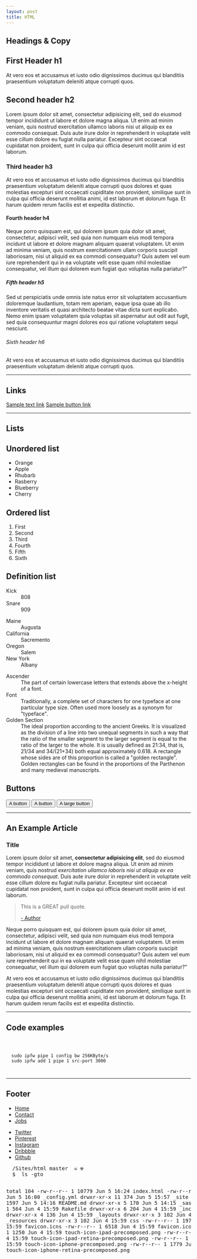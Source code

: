 ```yaml
---
layout: post
title: HTML
---
```


<section>
  <h1 class="other-class">Headings &amp; Copy</h1>
  <h1 class="other-class">First Header h1</h1>
  <p class="test-class">
    At vero eos et accusamus et iusto odio dignissimos ducimus qui blanditiis
    praesentium voluptatum deleniti atque corrupti quos.
  </p>
  <h2>Second header h2</h2>
  <p class="test-class">
    Lorem ipsum dolor sit amet, consectetur adipisicing elit, sed do eiusmod
    tempor incididunt ut labore et dolore magna aliqua. Ut enim ad minim veniam,
    quis nostrud exercitation ullamco laboris nisi ut aliquip ex ea commodo
    consequat. Duis aute irure dolor in reprehenderit in voluptate velit esse
    cillum dolore eu fugiat nulla pariatur. Excepteur sint occaecat cupidatat
    non proident, sunt in culpa qui officia deserunt mollit anim id est laborum.
  </p>
  <h3>Third header h3</h3>
  <p class="test-class">
    At vero eos et accusamus et iusto odio dignissimos ducimus qui blanditiis
    praesentium voluptatum deleniti atque corrupti quos dolores et quas
    molestias excepturi sint occaecati cupiditate non provident, similique sunt
    in culpa qui officia deserunt mollitia animi, id est laborum et dolorum
    fuga. Et harum quidem rerum facilis est et expedita distinctio.
  </p>
  <h4>Fourth header h4</h4>
  <p class="test-class">
    Neque porro quisquam est, qui dolorem ipsum quia dolor sit amet,
    consectetur, adipisci velit, sed quia non numquam eius modi tempora incidunt
    ut labore et dolore magnam aliquam quaerat voluptatem. Ut enim ad minima
    veniam, quis nostrum exercitationem ullam corporis suscipit laboriosam, nisi
    ut aliquid ex ea commodi consequatur? Quis autem vel eum iure reprehenderit
    qui in ea voluptate velit esse quam nihil molestiae consequatur, vel illum
    qui dolorem eum fugiat quo voluptas nulla pariatur?"
  </p>
  <h5>Fifth header h5</h5>
  <p class="test-class">
    Sed ut perspiciatis unde omnis iste natus error sit voluptatem accusantium
    doloremque laudantium, totam rem aperiam, eaque ipsa quae ab illo inventore
    veritatis et quasi architecto beatae vitae dicta sunt explicabo. Nemo enim
    ipsam voluptatem quia voluptas sit aspernatur aut odit aut fugit, sed quia
    consequuntur magni dolores eos qui ratione voluptatem sequi nesciunt.
  </p>
  <h6>Sixth header h6</h6>
  <p class="test-class">
    At vero eos et accusamus et iusto odio dignissimos ducimus qui blanditiis
    praesentium voluptatum deleniti atque corrupti quos.
  </p>
</section>
<hr />
<section>
  <h1 class="other-class">Links</h1>
  <a href="#">Sample text link</a>
  <a href="#">Sample button link</a>
</section>
<hr />
<section>
  <h1 class="other-class">Lists</h1>
  <h2>Unordered list</h2>
  <ul>
    <li>Orange</li>
    <li>Apple</li>
    <li>Rhubarb</li>
    <li>Rasberry</li>
    <li>Blueberry</li>
    <li>Cherry</li>
  </ul>
  <h2>Ordered list</h2>
  <ol>
    <li>First</li>
    <li>Second</li>
    <li>Third</li>
    <li>Fourth</li>
    <li>Fifth</li>
    <li>Sixth</li>
  </ol>
  <h2>Definition list</h2>
  <dl>
    <dt>
    Kick
    </dt>
    <dd>
    808
    </dd>
    <dt>
    Snare
    </dt>
    <dd>
    909
    </dd>
  </dl>
  <dl>
    <dt> Maine </dt>
    <dd> Augusta </dd>
    <dt> California </dt>
    <dd> Sacremento </dd>
    <dt> Oregon </dt>
    <dd> Salem </dd>
    <dt> New York </dt>
    <dd> Albany </dd>
  </dl>
  <dl>
    <dt> Ascender </dt>
    <dd> The part of certain lowercase letters that extends above the x-height of a font.  </dd>
    <dt> Font </dt>
    <dd> Traditionally, a complete set of characters for one typeface at
    one particular type size. Often used more loosely as a synonym for
    "typeface".
    </dd>
    <dt> Golden Section </dt>
    <dd>
    The ideal proportion according to the ancient Greeks. It is visualized as the
    division of a line into two unequal segments in such a way that the ratio of the
    smaller segment to the larger segment is equal to the ratio of the larger to the
    whole. It is usually defined as 21:34, that is, 21/34 and 34/(21+34) both equal
    approximately 0.618. A rectangle whose sides are of this proportion is called a
    "golden rectangle". Golden rectangles can be found in the proportions of the
    Parthenon and many medieval manuscripts.
    </dd>
  </dl>
</section>

<section>
  <h1 class="other-class">Buttons</h1>
  <button>A button</button>
  <button>A button</button>
  <button>A large button</button>
</section>
<hr />
<section>
  <h1 class="other-class">An Example Article</h1>
  <article>
    <h1 class="other-class">Title</h1>
    <p class="test-class">
      Lorem ipsum dolor sit amet, <b>consectetur adipisicing elit</b>, sed do eiusmod
      tempor incididunt ut labore et dolore magna aliqua. Ut enim ad minim veniam,
      quis nostrud <em>exercitation ullamco laboris nisi ut aliquip ex ea commodo
        consequat</em>. Duis aute irure dolor in reprehenderit in voluptate velit esse
      cillum dolore eu fugiat nulla pariatur. Excepteur sint occaecat cupidatat
      non proident, sunt in culpa qui officia deserunt mollit anim id est laborum.
    </p>
    <blockquote>
      <p class="test-class">
        This is a GREAT pull quote.
      </p>
      <a href="#">- Author</a>
    </blockquote>
    <p class="test-class">
      Neque porro quisquam est, qui dolorem ipsum quia dolor sit amet,
      consectetur, adipisci velit, sed quia non numquam eius modi tempora incidunt
      ut labore et dolore magnam aliquam quaerat voluptatem. Ut enim ad minima
      veniam, quis nostrum exercitationem ullam corporis suscipit laboriosam, nisi
      ut aliquid ex ea commodi consequatur? Quis autem vel eum iure reprehenderit
      qui in ea voluptate velit esse quam nihil molestiae consequatur, vel illum
      qui dolorem eum fugiat quo voluptas nulla pariatur?"
    </p>
    <p class="test-class">
      At vero eos et accusamus et iusto odio dignissimos ducimus qui blanditiis
      praesentium voluptatum deleniti atque corrupti quos dolores et quas
      molestias excepturi sint occaecati cupiditate non provident, similique sunt
      in culpa qui officia deserunt mollitia animi, id est laborum et dolorum
      fuga. Et harum quidem rerum facilis est et expedita distinctio.
    </p>
  </article>
</section>
<hr />

<section>
  <h1 class="other-class">Code examples</h1>
  <code>
    <pre>
  sudo ipfw pipe 1 config bw 256KByte/s
  sudo ipfw add 1 pipe 1 src-port 3000
</pre>
</code>
</section>
<hr />
<section>
  <h1 class="other-class">Footer</h1>
  <footer>
    <ul>
       <li>
         <a href="#">Home</a>
       </li>
       <li>
         <a href="#">Contact</a>
       </li>
       <li>
         <a href="#">Jobs</a>
       </li>
    </ul>
    <ul>
       <li>
         <a href="http://twitter.com" title=" on Twitter">Twitter</a>
       </li>
       <li>
         <a href="http://pinterest.com" title=" on Pinterest">Pinterest</a>
       </li>
       <li>
         <a href="http://instagram.com" title=" on Instagram">Instagram</a>
       </li>
       <li>
         <a href="http://dribbbble.com" title=" on Dribbble">Dribbble</a>
       </li>
       <li>
         <a href="http://github.com" title=" on Github">Github</a>
       </li>
    </ul>
  </footer>
</section>


<section>
<pre>
  /Sites/html master  ☠ ☢
  $  <kbd>ls -gto</kbd>

  total 104
  -rw-r--r--   1   10779 Jun  5 16:24 index.html
  -rw-r--r--   1    1255 Jun  5 16:00 _config.yml
  drwxr-xr-x  11     374 Jun  5 15:57 _site
  -rw-r--r--   1    1597 Jun  5 14:16 README.md
  drwxr-xr-x   5     170 Jun  5 14:15 _sass
  -rw-r--r--   1     564 Jun  4 15:59 Rakefile
  drwxr-xr-x   6     204 Jun  4 15:59 _includes
  drwxr-xr-x   4     136 Jun  4 15:59 _layouts
  drwxr-xr-x   3     102 Jun  4 15:59 _resources
  drwxr-xr-x   3     102 Jun  4 15:59 css
  -rw-r--r--   1    1977 Jun  4 15:59 favicon.icns
  -rw-r--r--   1    6518 Jun  4 15:59 favicon.ico
  -rw-r--r--   1    1250 Jun  4 15:59 touch-icon-ipad-precomposed.png
  -rw-r--r--   1    2203 Jun  4 15:59 touch-icon-ipad-retina-precomposed.png
  -rw-r--r--   1    1046 Jun  4 15:59 touch-icon-iphone-precomposed.png
  -rw-r--r--   1    1779 Jun  4 15:59 touch-icon-iphone-retina-precomposed.png
</pre>
</section>


